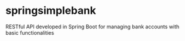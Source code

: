 # springsimplebank
RESTful API developed in Spring Boot for managing bank accounts with basic functionalities
